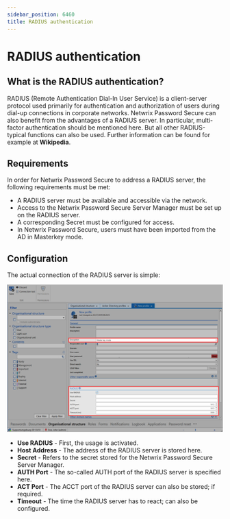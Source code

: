 ```yaml
---
sidebar_position: 6460
title: RADIUS authentication
---
```


# RADIUS authentication

## What is the RADIUS authentication?

RADIUS (Remote Authentication Dial-In User Service) is a client-server protocol used primarily for authentication and authorization of users during dial-up connections in corporate networks. Netwrix Password Secure can also benefit from the advantages of a RADIUS server. In particular, multi-factor authentication should be mentioned here. But all other RADIUS-typical functions can also be used. Further information can be found for example at **Wikipedia**.

## Requirements

In order for Netwrix Password Secure to address a RADIUS server, the following requirements must be met:

* A RADIUS server must be available and accessible via the network.
* Access to the Netwrix Password Secure Server Manager must be set up on the RADIUS server.
* A corresponding Secret must be configured for access.
* In Netwrix Password Secure, users must have been imported from the AD in Masterkey mode.

## Configuration

The actual connection of the RADIUS server is simple:

![radius integration](../../../../../../../../../../static/images/PasswordSecure_9.2/Content/Resources/Images/radius_authentication_1-en.jpg "radius integration")

* **Use RADIUS** - First, the usage is activated.
* **Host Address** - The address of the RADIUS server is stored here.
* **Secret** - Refers to the secret stored for the Netwrix Password Secure Server Manager.
* **AUTH Port** - The so-called AUTH port of the RADIUS server is specified here.
* **ACT Port** - The ACCT port of the RADIUS server can also be stored; if required.
* **Timeout** - The time the RADIUS server has to react; can also be configured.
